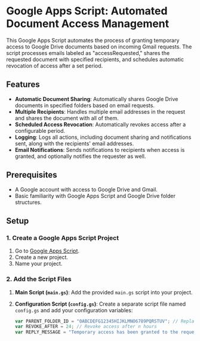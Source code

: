 # Google Apps Script: Automated Document Access Management

This Google Apps Script automates the process of granting temporary access to Google Drive documents based on incoming Gmail requests. The script processes emails labeled as "accessRequested," shares the requested document with specified recipients, and schedules automatic revocation of access after a set period.

## Features

- **Automatic Document Sharing**: Automatically shares Google Drive documents in specified folders based on email requests.
- **Multiple Recipients**: Handles multiple email addresses in the request and shares the document with all of them.
- **Scheduled Access Revocation**: Automatically revokes access after a configurable period.
- **Logging**: Logs all actions, including document sharing and notifications sent, along with the recipients' email addresses.
- **Email Notifications**: Sends notifications to recipients when access is granted, and optionally notifies the requester as well.

## Prerequisites

- A Google account with access to Google Drive and Gmail.
- Basic familiarity with Google Apps Script and Google Drive folder structures.

## Setup

### 1. **Create a Google Apps Script Project**

1. Go to [Google Apps Script](https://script.google.com/).
2. Create a new project.
3. Name your project.

### 2. **Add the Script Files**

1. **Main Script (`main.gs`)**: Add the provided `main.gs` script into your project.
2. **Configuration Script (`config.gs`)**: Create a separate script file named `config.gs` and add your configuration variables:

   ```javascript
   var PARENT_FOLDER_ID = "0ABCDEFG12345HIJKLMNO6789PQRSTUV"; // Replace with your actual folder ID this is not the url, but the alphanumeric fragment that identifies the folder
   var REVOKE_AFTER = 24; // Revoke access after n hours
   var REPLY_MESSAGE = "Temporary access has been granted to the requested document for <<n>> hours. Please onboard at <<your onboarding link>> for permanent access.";
